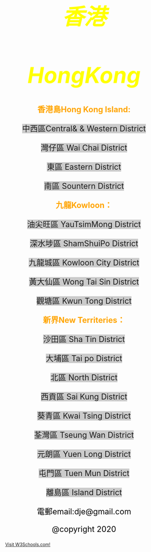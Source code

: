 <style>
body {
  background-image: url('429EA0F6-F280-4D32-8A09-2B69D351C8CC.jpeg');
  background-repeat: no-repeat;
  background-attachment: fixed; 
  background-size: 100% 100%;
}
</style>

<html>

<head>
<style>
body1 {
text-align: center;
font-size: 35px;
}
</style>
</head>

<body1>
<I><h1 style="color:yellow ;">香港</h1></I>
<I><h1 style="color:yellow ;">HongKong</h1></I>
</body1>

<style>
body2 {
text-align: center;
font-size:25px;  
}
</style>

<style>
a.one:link {background: rgba(0, 0, 0, 0.2); text-decoration: none;}
a.one:visited {color: orange; text-decoration: none;}
a.one:hover {text-decoration: underline;}
</style>


<body2 style="color:orange;">
  <b><p>香港島Hong Kong Island:</p></b>
  <p><a class="one" href="https://www.google.com" target="_blank">中西區Central& &  Western District</a></p>
  <p><a class="one" href="https://www.google.com" target="_blank">灣仔區 Wai Chai District</a></p>
  <p><a class="one" href="https://www.google.com" target="_blank">東區 Eastern District</a></p>
  <p><a class="one" href="https://www.google.com" target="_blank">南區 Sountern District</a></p>
  
  <b><p>九龍Kowloon：</p></b>
<p><a class="one" href="https://www.google.com" target="_blank">油尖旺區 YauTsimMong District</a></p>
<p><a class="one" href="https://www.google.com" target="_blank">深水埗區 ShamShuiPo District</a></p>
<p><a class="one" href="https://www.google.com" target="_blank">九龍城區 Kowloon City District</a></p>
<p><a class="one" href="https://www.google.com" target="_blank">黃大仙區 Wong Tai Sin District</a></p>
<p><a class="one" href="https://www.google.com" target="_blank">觀塘區 Kwun Tong District</a></p>

<b><p>新界New Territeries：</p></b>
<p><a class="one" href="https://www.google.com" target="_blank">沙田區 Sha Tin District</a></p>
<p><a class="one" href="https://www.google.com" target="_blank">大埔區 Tai po District</a></p>
<p><a class="one" href="https://www.google.com" target="_blank">北區 North District</a></p>
<p><a class="one" href="https://www.google.com" target="_blank">西貢區 Sai Kung District</a></p>
<p><a class="one" href="https://www.google.com" target="_blank">葵青區 Kwai Tsing District</a></p>
<p><a class="one" href="https://www.google.com" target="_blank">荃灣區 Tseung Wan District</a></p>
<p><a class="one" href="https://www.google.com" target="_blank">元朗區 Yuen Long District</a></p>
<p><a class="one" href="https://www.google.com" target="_blank">屯門區 Tuen Mun District</a></p>
<p><a class="one" href="https://www.google.com" target="_blank">離島區 Island District</a></p>
</body2>

<style>
body3 {
text-align: center;
font-size:25px;  
}
</style>

<body3>
<p style="color:black;"> 電郵email:dje@gmail.com </p>
<p style="color:black;"> @copyright 2020 </p>

</body3>
<a href="https://www.w3schools.com/">Visit W3Schools.com!</a>
</html>


